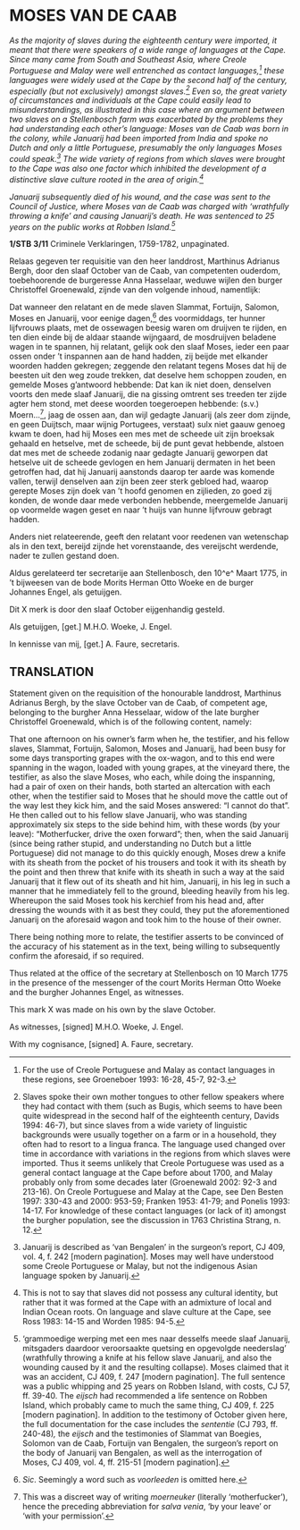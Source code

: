 # MOSES VAN DE CAAB

*As the majority of slaves during the eighteenth century were imported, it meant that there were speakers of a wide range of languages at the Cape. Since many came from South and Southeast Asia, where Creole Portuguese and Malay were well entrenched as contact languages,[^1] these languages were widely used at the Cape by the second half of the century, especially (but not exclusively) amongst slaves.[^2] Even so, the great variety of circumstances and individuals at the Cape could easily lead to misunderstandings, as illustrated in this case where an argument between two slaves on a Stellenbosch farm was exacerbated by the problems they had understanding each other’s language: Moses van de Caab was born in the colony, while Januarij had been imported from India and spoke no Dutch and only a little Portuguese, presumably the only languages Moses could speak.[^3] The wide variety of regions from which slaves were brought to the Cape was also one factor which inhibited the development of a distinctive slave culture rooted in the area of origin.[^4]*

*Januarij subsequently died of his wound, and the case was sent to the Council of Justice, where Moses van de Caab was charged with ‘wrathfully throwing a knife’ and causing Januarij’s death. He was sentenced to 25 years on the public works at Robben Island.[^5]*

**1/STB** **3/11** Criminele Verklaringen, 1759-1782, unpaginated.

Relaas gegeven ter requisitie van den heer landdrost, Marthinus Adrianus Bergh, door den slaaf October van de Caab, van competenten ouderdom, toebehoorende de burgeresse Anna Hasselaar, weduwe wijlen den burger Christoffel Groenewald, zijnde van den volgende inhoud, namentlijk:

Dat wanneer den relatant en de mede slaven Slammat, Fortuijn, Salomon, Moses en Januarij, voor eenige dagen,[^6] des voormiddags, ter hunner lijfvrouws plaats, met de ossewagen beesig waren om druijven te rijden, en ten dien einde bij de aldaar staande wijngaard, de mosdruijven beladene wagen in te spannen, hij relatant, gelijk ook den slaaf Moses, ieder een paar ossen onder ’t inspannen aan de hand hadden, zij beijde met elkander woorden hadden gekregen; zeggende den relatant tegens Moses dat hij de beesten uit den weg zoude trekken, dat deselve hem schoppen zouden, en gemelde Moses g’antwoord hebbende: Dat kan ik niet doen, denselven voorts den mede slaaf Januarij, die na gissing omtrent ses treeden ter zijde agter hem stond, met deese woorden toegeroepen hebbende: (s.v.) Moern...[^7], jaag de ossen aan, dan wijl gedagte Januarij (als zeer dom zijnde, en geen Duijtsch, maar wijnig Portugees, verstaat) sulx niet gaauw genoeg kwam te doen, had hij Moses een mes met de scheede uit zijn broeksak gehaald en hetselve, met de scheede, bij de punt gevat hebbende, alstoen dat mes met de scheede zodanig naar gedagte Januarij geworpen dat hetselve uit de scheede gevlogen en hem Januarij dermaten in het been getroffen had, dat hij Januarij aanstonds daarop ter aarde was komende vallen, terwijl denselven aan zijn been zeer sterk gebloed had, waarop gerepte Moses zijn doek van ’t hoofd genomen en zijlieden, zo goed zij konden, de wonde daar mede verbonden hebbende, meergemelde Januarij op voormelde wagen geset en naar ’t huijs van hunne lijfvrouw gebragt hadden.

Anders niet relateerende, geeft den relatant voor reedenen van wetenschap als in den text, bereijd zijnde het vorenstaande, des vereijscht werdende, nader te zullen gestand doen.

Aldus gerelateerd ter secretarije aan Stellenbosch, den 10^e^ Maart 1775, in ’t bijweesen van de bode Morits Herman Otto Woeke en de burger Johannes Engel, als getuijgen.

Dit X merk is door den slaaf October eijgenhandig gesteld.

Als getuijgen, \[get.\] M.H.O. Woeke, J. Engel.

In kennisse van mij, \[get.\] A. Faure, secretaris.

## TRANSLATION

Statement given on the requisition of the honourable landdrost, Marthinus Adrianus Bergh, by the slave October van de Caab, of competent age, belonging to the burgher Anna Hesselaar, widow of the late burgher Christoffel Groenewald, which is of the following content, namely:

That one afternoon on his owner’s farm when he, the testifier, and his fellow slaves, Slammat, Fortuijn, Salomon, Moses and Januarij, had been busy for some days transporting grapes with the ox-wagon, and to this end were spanning in the wagon, loaded with young grapes, at the vineyard there, the testifier, as also the slave Moses, who each, while doing the inspanning, had a pair of oxen on their hands, both started an altercation with each other, when the testifier said to Moses that he should move the cattle out of the way lest they kick him, and the said Moses answered: “I cannot do that”. He then called out to his fellow slave Januarij, who was standing approximately six steps to the side behind him, with these words (by your leave): “Motherfucker, drive the oxen forward”; then, when the said Januarij (since being rather stupid, and understanding no Dutch but a little Portuguese) did not manage to do this quickly enough, Moses drew a knife with its sheath from the pocket of his trousers and took it with its sheath by the point and then threw that knife with its sheath in such a way at the said Januarij that it flew out of its sheath and hit him, Januarij, in his leg in such a manner that he immediately fell to the ground, bleeding heavily from his leg. Whereupon the said Moses took his kerchief from his head and, after dressing the wounds with it as best they could, they put the aforementioned Januarij on the aforesaid wagon and took him to the house of their owner.

There being nothing more to relate, the testifier asserts to be convinced of the accuracy of his statement as in the text, being willing to subsequently confirm the aforesaid, if so required.

Thus related at the office of the secretary at Stellenbosch on 10 March 1775 in the presence of the messenger of the court Morits Herman Otto Woeke and the burgher Johannes Engel, as witnesses.

This mark X was made on his own by the slave October.

As witnesses, \[signed\] M.H.O. Woeke, J. Engel.

With my cognisance, \[signed\] A. Faure, secretary.

[^1]: For the use of Creole Portuguese and Malay as contact languages in these regions, see Groeneboer 1993: 16-28, 45-7, 92-3.

[^2]: Slaves spoke their own mother tongues to other fellow speakers where they had contact with them (such as Bugis, which seems to have been quite widespread in the second half of the eighteenth century, Davids 1994: 46-7), but since slaves from a wide variety of linguistic backgrounds were usually together on a farm or in a household, they often had to resort to a lingua franca. The language used changed over time in accordance with variations in the regions from which slaves were imported. Thus it seems unlikely that Creole Portuguese was used as a general contact language at the Cape before about 1700, and Malay probably only from some decades later (Groenewald 2002: 92-3 and 213-16). On Creole Portuguese and Malay at the Cape, see Den Besten 1997: 330-43 and 2000: 953-59; Franken 1953: 41-79; and Ponelis 1993: 14-17. For knowledge of these contact languages (or lack of it) amongst the burgher population, see the discussion in 1763 Christina Strang, n. 12.

[^3]: Januarij is described as ‘van Bengalen’ in the surgeon’s report, CJ 409, vol. 4, f. 242 \[modern pagination\]. Moses may well have understood some Creole Portuguese or Malay, but not the indigenous Asian language spoken by Januarij.

[^4]: This is not to say that slaves did not possess any cultural identity, but rather that it was formed at the Cape with an admixture of local and Indian Ocean roots. On language and slave culture at the Cape, see Ross 1983: 14-15 and Worden 1985: 94-5.

[^5]: ‘grammoedige werping met een mes naar desselfs meede slaaf Januarij, mitsgaders daardoor veroorsaakte quetsing en opgevolgde neederslag’ (wrathfully throwing a knife at his fellow slave Januarij, and also the wounding caused by it and the resulting collapse). Moses claimed that it was an accident, CJ 409, f. 247 \[modern pagination\]. The full sentence was a public whipping and 25 years on Robben Island, with costs, CJ 57, ff. 39-40. The *eijsch* had recommended a life sentence on Robben Island, which probably came to much the same thing, CJ 409, f. 225 \[modern pagination\]. In addition to the testimony of October given here, the full documentation for the case includes the *sententie* (CJ 793, ff. 240-48)*,* the *eijsch* and the testimonies of Slammat van Boegies, Solomon van de Caab, Fortuijn van Bengalen, the surgeon’s report on the body of Januarij van Bengalen, as well as the interrogation of Moses, CJ 409, vol. 4, ff. 215-51 \[modern pagination\].

[^6]: *Sic*. Seemingly a word such as *voorleeden* is omitted here.

[^7]: This was a discreet way of writing *moerneuker* (literally ‘motherfucker’), hence the preceding abbreviation for *salva venia*, ‘by your leave’ or ‘with your permission’.
